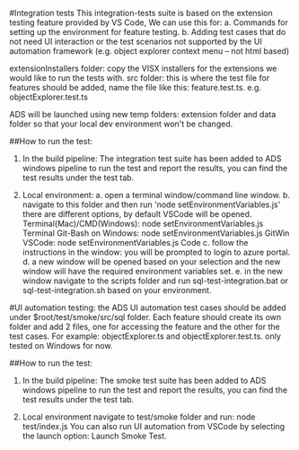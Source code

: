 #Integration tests
This integration-tests suite is based on the extension testing feature provided by VS Code, We can use this for:
a.	Commands for setting up the environment for feature testing.
b.	Adding test cases that do not need UI interaction or the test scenarios not supported by the UI automation framework (e.g. object explorer context menu – not html based)

extensionInstallers folder: copy the VISX installers for the extensions we would like to run the tests with.
src folder: this is where the test file for features should be added, name the file like this: feature.test.ts. e.g. objectExplorer.test.ts

ADS will be launched using new temp folders: extension folder and data folder so that your local dev environment won't be changed.

##How to run the test:
1.	In the build pipeline:
The integration test suite has been added to ADS windows pipeline to run the test and report the results, you can find the test results under the test tab.

2.	Local environment:
a. open a terminal window/command line window.
b. navigate to this folder and then run 'node setEnvironmentVariables.js'
	there are different options, by default VSCode will be opened.
    Terminal(Mac)/CMD(Windows): node setEnvironmentVariables.js Terminal
	Git-Bash on Windows: node setEnvironmentVariables.js GitWin
	VSCode: node setEnvironmentVariables.js Code
c. follow the instructions in the window: you will be prompted to login to azure portal.
d. a new window will be opened based on your selection and the new window will have the required environment variables set.
e. in the new window navigate to the scripts folder and run sql-test-integration.bat or sql-test-integration.sh based on your environment.


#UI automation testing:
the ADS UI automation test cases should be added under $root/test/smoke/src/sql folder. Each feature should create its own folder and add 2 files, one for accessing the feature and the other for the test cases. For example: objectExplorer.ts and objectExplorer.test.ts. only tested on Windows for now.

##How to run the test:

1. In the build pipeline:
The smoke test suite has been added to ADS windows pipeline to run the test and report the results, you can find the test results under the test tab.

2. Local environment
navigate to test/smoke folder and run: node test/index.js
You can also run UI automation from VSCode by selecting the launch option: Launch Smoke Test.